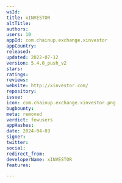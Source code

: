 ```yaml
---
wsId: 
title: xINVESTOR
altTitle: 
authors: 
users: 10
appId: com.chainup.exchange.xinvestor
appCountry: 
released: 
updated: 2022-07-12
version: 5.4.0_push_v2
stars: 
ratings: 
reviews: 
website: http://xinvestor.com/
repository: 
issue: 
icon: com.chainup.exchange.xinvestor.png
bugbounty: 
meta: removed
verdict: fewusers
appHashes: 
date: 2024-04-03
signer: 
twitter: 
social: 
redirect_from: 
developerName: xINVESTOR
features: 

---
```


